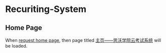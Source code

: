 # Recuriting-System

## Home Page
When [request home page](- "#title=openHomePage()"), then page titled [主页——思沃学院云考试系统](- "?=#title") will be loaded. 



